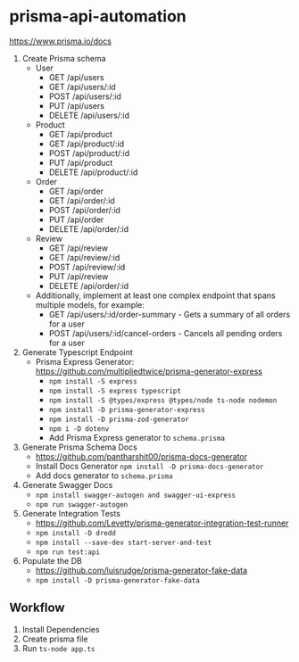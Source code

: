 # prisma-api-automation

https://www.prisma.io/docs

1. Create Prisma schema
   * User
     * GET /api/users
     * GET /api/users/:id
     * POST /api/users/:id
     * PUT /api/users
     * DELETE /api/users/:id
   * Product
     * GET /api/product
     * GET /api/product/:id
     * POST /api/product/:id
     * PUT /api/product
     * DELETE /api/product/:id
   * Order
     * GET /api/order
     * GET /api/order/:id
     * POST /api/order/:id
     * PUT /api/order
     * DELETE /api/order/:id
   * Review 
     * GET /api/review
     * GET /api/review/:id
     * POST /api/review/:id
     * PUT /api/review
     * DELETE /api/order/:id
   * Additionally, implement at least one complex endpoint that spans multiple models, for example:
     * GET /api/users/:id/order-summary - Gets a summary of all orders for a user
     * POST /api/users/:id/cancel-orders - Cancels all pending orders for a user
2. Generate Typescript Endpoint
   * Prisma Express Generator: https://github.com/multipliedtwice/prisma-generator-express
     * `npm install -S express`
     * `npm install -S express typescript`
     * `npm install -S @types/express @types/node ts-node nodemon`
     * `npm install -D prisma-generator-express`
     * `npm install -D prisma-zod-generator`
     * `npm i -D dotenv`
     * Add Prisma Express generator to `schema.prisma`
3. Generate Prisma Schema Docs
   * https://github.com/pantharshit00/prisma-docs-generator
   * Install Docs Generator `npm install -D prisma-docs-generator`
   * Add docs generator to `schema.prisma` 
4. Generate Swagger Docs
   * `npm install swagger-autogen and swagger-ui-express`
   * `npm run swagger-autogen`
5. Generate Integration Tests
   * https://github.com/Levetty/prisma-generator-integration-test-runner
   * `npm install -D dredd`
   * `npm install --save-dev start-server-and-test`
   * `npm run test:api`
6. Populate the DB
   * https://github.com/luisrudge/prisma-generator-fake-data
   * `npm install -D prisma-generator-fake-data`

## Workflow

1. Install Dependencies
2. Create prisma file
3. Run `ts-node app.ts`
